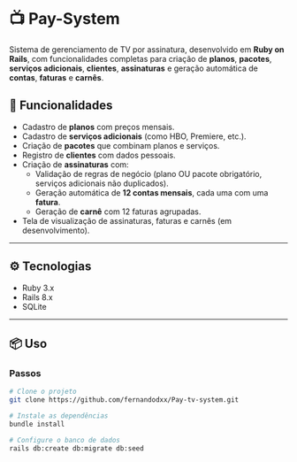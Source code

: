 # 📺 Pay-System

Sistema de gerenciamento de TV por assinatura, desenvolvido em **Ruby on Rails**, com funcionalidades completas para criação de **planos**, **pacotes**, **serviços adicionais**, **clientes**, **assinaturas** e geração automática de **contas**, **faturas** e **carnês**.

## 🚀 Funcionalidades

- Cadastro de **planos** com preços mensais.
- Cadastro de **serviços adicionais** (como HBO, Premiere, etc.).
- Criação de **pacotes** que combinam planos e serviços.
- Registro de **clientes** com dados pessoais.
- Criação de **assinaturas** com:
  - Validação de regras de negócio (plano OU pacote obrigatório, serviços adicionais não duplicados).
  - Geração automática de **12 contas mensais**, cada uma com uma **fatura**.
  - Geração de **carnê** com 12 faturas agrupadas.
- Tela de visualização de assinaturas, faturas e carnês (em desenvolvimento).

---

## ⚙️ Tecnologias

- Ruby 3.x
- Rails 8.x
- SQLite

---

## 📦 Uso

### Passos

```bash
# Clone o projeto
git clone https://github.com/fernandodxx/Pay-tv-system.git

# Instale as dependências
bundle install

# Configure o banco de dados
rails db:create db:migrate db:seed
